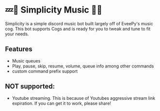 # 💤🎵 Simplicity Music 🎵💤

Simplicity is a simple discord music bot built largely off of EveePy's music cog.
This bot supports Cogs and is ready for you to tweak and tune to fit your needs.

## Features

- Music queues
- Play, pause, skip, resume, volume, queue info among other commands
- custom command prefix support


## NOT supported:

- Youtube streaming. This is because of Youtubes aggressive stream link expiration. If you can get it to work, please share!
